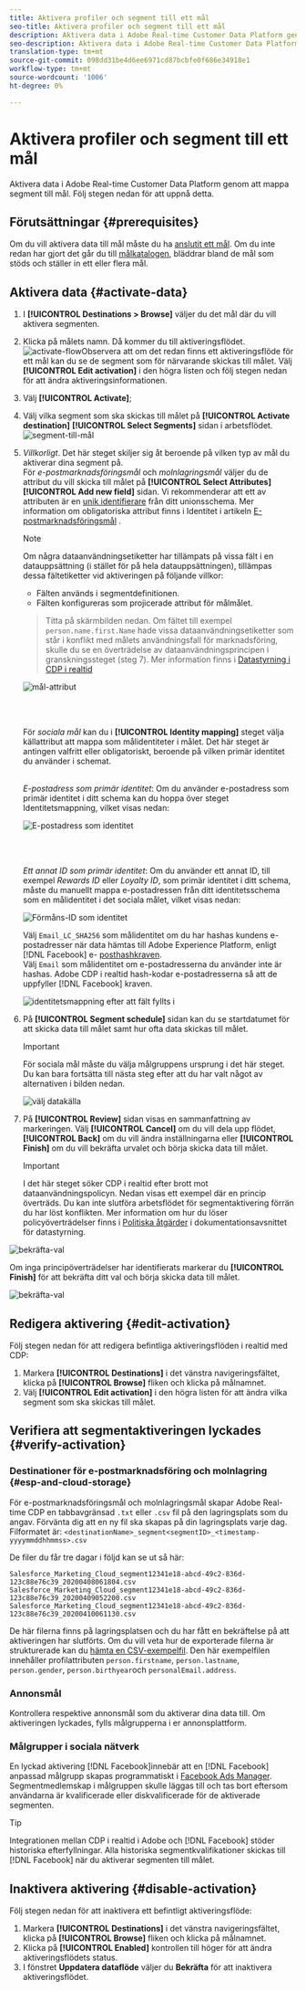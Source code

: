 ```yaml
---
title: Aktivera profiler och segment till ett mål
seo-title: Aktivera profiler och segment till ett mål
description: Aktivera data i Adobe Real-time Customer Data Platform genom att mappa segment till mål. Följ stegen nedan för att uppnå detta.
seo-description: Aktivera data i Adobe Real-time Customer Data Platform genom att mappa segment till mål. Följ stegen nedan för att uppnå detta.
translation-type: tm+mt
source-git-commit: 098dd31be4d6ee6971cd87bcbfe0f686e34918e1
workflow-type: tm+mt
source-wordcount: '1006'
ht-degree: 0%

---
```



# Aktivera profiler och segment till ett mål

Aktivera data i Adobe Real-time Customer Data Platform genom att mappa segment till mål. Följ stegen nedan för att uppnå detta.

## Förutsättningar {#prerequisites}

Om du vill aktivera data till mål måste du ha [anslutit ett mål](/help/rtcdp/destinations/connect-destination.md). Om du inte redan har gjort det går du till [målkatalogen](/help/rtcdp/destinations/destinations-catalog.md), bläddrar bland de mål som stöds och ställer in ett eller flera mål.

## Aktivera data {#activate-data}

1. I **[!UICONTROL Destinations > Browse]** väljer du det mål där du vill aktivera segmenten.
2. Klicka på målets namn. Då kommer du till aktiveringsflödet.
   ![activate-flow](/help/rtcdp/destinations/assets/activate-flow.png)Observera att om det redan finns ett aktiveringsflöde för ett mål kan du se de segment som för närvarande skickas till målet. Välj **[!UICONTROL Edit activation]** i den högra listen och följ stegen nedan för att ändra aktiveringsinformationen.
3. Välj **[!UICONTROL Activate]**;
4. Välj vilka segment som ska skickas till målet på **[!UICONTROL Activate destination]** **[!UICONTROL Select Segments]** sidan i arbetsflödet.
   ![segment-till-mål](/help/rtcdp/destinations/assets/email-select-segments.png)
5. *Villkorligt*. Det här steget skiljer sig åt beroende på vilken typ av mål du aktiverar dina segment på. <br> För *e-postmarknadsföringsmål* och *molnlagringsmål* väljer du de attribut du vill skicka till målet på **[!UICONTROL Select Attributes]** **[!UICONTROL Add new field]** sidan.
Vi rekommenderar att ett av attributen är en [unik identifierare](/help/rtcdp/destinations/email-marketing-destinations.md#identity) från ditt unionsschema. Mer information om obligatoriska attribut finns i Identitet i artikeln [E-postmarknadsföringsmål](/help/rtcdp/destinations/email-marketing-destinations.md#identity) .

   >[!NOTE]
   > 
   >Om några dataanvändningsetiketter har tillämpats på vissa fält i en datauppsättning (i stället för på hela datauppsättningen), tillämpas dessa fältetiketter vid aktiveringen på följande villkor:
   >* Fälten används i segmentdefinitionen.
   >* Fälten konfigureras som projicerade attribut för målmålet.

   >
   > Titta på skärmbilden nedan. Om fältet till exempel `person.name.first.Name` hade vissa dataanvändningsetiketter som står i konflikt med målets användningsfall för marknadsföring, skulle du se en överträdelse av dataanvändningsprincipen i granskningssteget (steg 7). Mer information finns i [Datastyrning i CDP i realtid](/help/rtcdp/privacy/data-governance-overview.md#destinations)

   ![mål-attribut](/help/rtcdp/destinations/assets/select-attributes-step.png)

   <br> 

   För *sociala mål* kan du i **[!UICONTROL Identity mapping]** steget välja källattribut att mappa som målidentiteter i målet. Det här steget är antingen valfritt eller obligatoriskt, beroende på vilken primär identitet du använder i schemat. <br> 

   *E-postadress som primär identitet*: Om du använder e-postadress som primär identitet i ditt schema kan du hoppa över steget Identitetsmappning, vilket visas nedan:

   ![E-postadress som identitet](/help/rtcdp/destinations/assets/email-as-identity.gif)

   <br> 

   *Ett annat ID som primär identitet*: Om du använder ett annat ID, till exempel *Rewards ID* eller *Loyalty ID*, som primär identitet i ditt schema, måste du manuellt mappa e-postadressen från ditt identitetsschema som en målidentitet i det sociala målet, vilket visas nedan:

   ![Förmåns-ID som identitet](/help/rtcdp/destinations/assets/rewardsid-as-identity.gif)


   Välj `Email_LC_SHA256` som målidentitet om du har hashas kundens e-postadresser när data hämtas till Adobe Experience Platform, enligt [!DNL Facebook] e- [posthashkraven](/help/rtcdp/destinations/facebook-destination.md#email-hashing-requirements). <br> Välj `Email` som målidentitet om e-postadresserna du använder inte är hashas. Adobe CDP i realtid hash-kodar e-postadresserna så att de uppfyller [!DNL Facebook] kraven.

   ![identitetsmappning efter att fält fyllts i](/help/rtcdp/destinations/assets/identity-mapping.png)

6. På **[!UICONTROL Segment schedule]** sidan kan du se startdatumet för att skicka data till målet samt hur ofta data skickas till målet.

   >[!IMPORTANT]
   >
   >För sociala mål måste du välja målgruppens ursprung i det här steget. Du kan bara fortsätta till nästa steg efter att du har valt något av alternativen i bilden nedan.

   ![välj datakälla](/help/rtcdp/destinations/assets/choose-data-origin.png)

7. På **[!UICONTROL Review]** sidan visas en sammanfattning av markeringen. Välj **[!UICONTROL Cancel]** om du vill dela upp flödet, **[!UICONTROL Back]** om du vill ändra inställningarna eller **[!UICONTROL Finish]** om du vill bekräfta urvalet och börja skicka data till målet.

   >[!IMPORTANT]
   >
   >I det här steget söker CDP i realtid efter brott mot dataanvändningspolicyn. Nedan visas ett exempel där en princip överträds. Du kan inte slutföra arbetsflödet för segmentaktivering förrän du har löst konflikten. Mer information om hur du löser policyöverträdelser finns i [Politiska åtgärder](/help/rtcdp/privacy/data-governance-overview.md#enforcement) i dokumentationsavsnittet för datastyrning.

![bekräfta-val](/help/rtcdp/destinations/assets/data-policy-violation.png)

Om inga principöverträdelser har identifierats markerar du **[!UICONTROL Finish]** för att bekräfta ditt val och börja skicka data till målet.

![bekräfta-val](/help/rtcdp/destinations/assets/confirm-selection.png)



## Redigera aktivering {#edit-activation}

Följ stegen nedan för att redigera befintliga aktiveringsflöden i realtid med CDP:

1. Markera **[!UICONTROL Destinations]** i det vänstra navigeringsfältet, klicka på **[!UICONTROL Browse]** fliken och klicka på målnamnet.
2. Välj **[!UICONTROL Edit activation]** i den högra listen för att ändra vilka segment som ska skickas till målet.

## Verifiera att segmentaktiveringen lyckades {#verify-activation}

### Destinationer för e-postmarknadsföring och molnlagring {#esp-and-cloud-storage}

För e-postmarknadsföringsmål och molnlagringsmål skapar Adobe Real-time CDP en tabbavgränsad `.txt` eller `.csv` fil på den lagringsplats som du angav. Förvänta dig att en ny fil ska skapas på din lagringsplats varje dag. Filformatet är:
`<destinationName>_segment<segmentID>_<timestamp-yyyymmddhhmmss>.csv`

De filer du får tre dagar i följd kan se ut så här:

```
Salesforce_Marketing_Cloud_segment12341e18-abcd-49c2-836d-123c88e76c39_20200408061804.csv
Salesforce_Marketing_Cloud_segment12341e18-abcd-49c2-836d-123c88e76c39_20200409052200.csv
Salesforce_Marketing_Cloud_segment12341e18-abcd-49c2-836d-123c88e76c39_20200410061130.csv
```

De här filerna finns på lagringsplatsen och du har fått en bekräftelse på att aktiveringen har slutförts. Om du vill veta hur de exporterade filerna är strukturerade kan du [hämta en CSV-exempelfil](/help/rtcdp/destinations/assets/sample_export_file_segment12341e18-abcd-49c2-836d-123c88e76c39_20200408061804.csv). Den här exempelfilen innehåller profilattributen `person.firstname`, `person.lastname`, `person.gender`, `person.birthyear`och `personalEmail.address`.

### Annonsmål

Kontrollera respektive annonsmål som du aktiverar dina data till. Om aktiveringen lyckades, fylls målgrupperna i er annonsplattform.

### Målgrupper i sociala nätverk

En lyckad aktivering [!DNL Facebook]innebär att en [!DNL Facebook] anpassad målgrupp skapas programmatiskt i [Facebook Ads Manager](https://www.facebook.com/adsmanager/manage/). Segmentmedlemskap i målgruppen skulle läggas till och tas bort eftersom användarna är kvalificerade eller diskvalificerade för de aktiverade segmenten.

>[!TIP]
>
>Integrationen mellan CDP i realtid i Adobe och [!DNL Facebook] stöder historiska efterfyllningar. Alla historiska segmentkvalifikationer skickas till [!DNL Facebook] när du aktiverar segmenten till målet.

## Inaktivera aktivering {#disable-activation}

Följ stegen nedan för att inaktivera ett befintligt aktiveringsflöde:

1. Markera **[!UICONTROL Destinations]** i det vänstra navigeringsfältet, klicka på **[!UICONTROL Browse]** fliken och klicka på målnamnet.
2. Klicka på **[!UICONTROL Enabled]** kontrollen till höger för att ändra aktiveringsflödets status.
3. I fönstret **Uppdatera dataflöde** väljer du **Bekräfta** för att inaktivera aktiveringsflödet.
